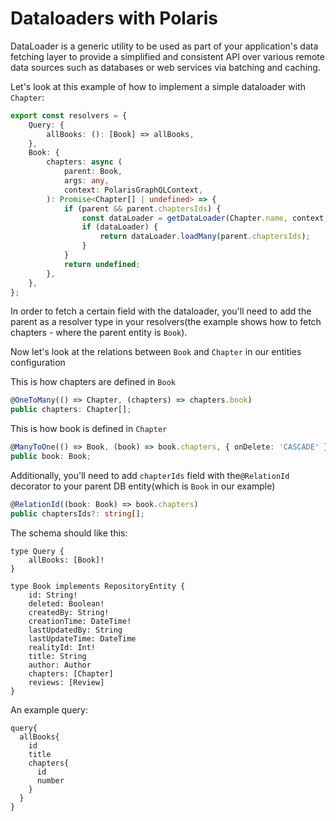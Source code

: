 # Dataloaders with Polaris

DataLoader is a generic utility to be used as part of your application's data fetching layer to provide a simplified and consistent API over various remote data sources such as databases or web services via batching and caching.

Let's look at this example of how to implement a simple dataloader with `Chapter`:

```typescript
export const resolvers = {
    Query: {
        allBooks: (): [Book] => allBooks,
    },
    Book: {
        chapters: async (
            parent: Book,
            args: any,
            context: PolarisGraphQLContext,
        ): Promise<Chapter[] | undefined> => {
            if (parent && parent.chaptersIds) {
                const dataLoader = getDataLoader(Chapter.name, context, Chapter.prototype);
                if (dataLoader) {
                    return dataLoader.loadMany(parent.chaptersIds);
                }
            }
            return undefined;
        },
    },
};
```
In order to fetch a certain field with the dataloader, you'll need to add the parent as a resolver type in your resolvers(the example shows how to fetch chapters - where the parent entity is `Book`).

Now let's look at the relations between `Book` and `Chapter` in our entities configuration

This is how chapters are defined in `Book`
```typescript
@OneToMany(() => Chapter, (chapters) => chapters.book)
public chapters: Chapter[];
```

This is how book is defined in `Chapter`
```typescript
@ManyToOne(() => Book, (book) => book.chapters, { onDelete: 'CASCADE' })
public book: Book;
```

Additionally, you'll need to add `chapterIds` field with the`@RelationId` decorator to your parent DB entity(which is `Book` in our example)

```typescript
@RelationId((book: Book) => book.chapters)
public chaptersIds?: string[];
```

The schema should like this:
```
type Query {
    allBooks: [Book]!
}
```
```
type Book implements RepositoryEntity {
    id: String!
    deleted: Boolean!
    createdBy: String!
    creationTime: DateTime!
    lastUpdatedBy: String
    lastUpdateTime: DateTime
    realityId: Int!
    title: String
    author: Author
    chapters: [Chapter]
    reviews: [Review]
}
```

An example query:
```
query{
  allBooks{
    id
    title
    chapters{
      id
      number
    }
  }
}
```

